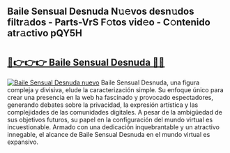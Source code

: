 ## Baile Sensual Desnuda N𝚞𝚎vos desn𝚞dos filtr𝚊dos - Parts-VrS F𝚘tos vid𝚎o - C𝚘ntenido atr𝚊ctivo pQY5H

# <h2><a href="http://mb8n3w.tromn.icu/?c=Baile+Sensual+Desnuda">🔗👉👉👉 Baile Sensual Desnuda 🔗🔗</a></h2>

[![Baile Sensual Desnuda nuevo](https://i.imgur.com/pEAQMta.gif)](http://mb8n3w.tromn.icu/?c=Baile+Sensual+Desnuda)
Baile Sensual Desnuda, una figura compleja y divisiva, elude la caracterización simple. Su enfoque único para crear una presencia en la web ha fascinado y provocado espectadores, generando debates sobre la privacidad, la expresión artística y las complejidades de las comunidades digitales. A pesar de la ambigüedad de sus objetivos futuros, su papel en la configuración del mundo virtual es incuestionable. Armado con una dedicación inquebrantable y un atractivo innegable, el alcance de Baile Sensual Desnuda en el mundo virtual es expansivo.
